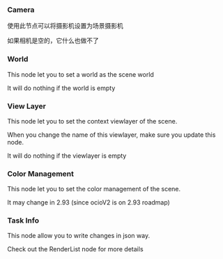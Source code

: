 ### Camera

使用此节点可以将摄影机设置为场景摄影机

如果相机是空的，它什么也做不了


### World

This node let you to set a world as the scene world

It will do nothing if the world  is empty

### View Layer

This node let you to set the context viewlayer of the scene.

When you change the name of this viewlayer, make sure you update this node.

It will do nothing if the viewlayer is empty

### Color Management

This node let you to set the color management of the scene.

It may change in 2.93 (since ocioV2 is on 2.93 roadmap)

### Task Info

This node allow you to write changes in json way.

Check out the RenderList node for more details


